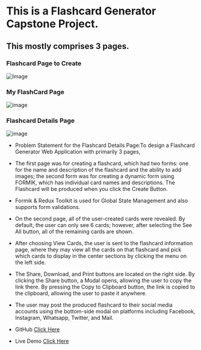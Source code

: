 # This is a Flashcard Generator Capstone Project.

## This mostly comprises 3 pages.

### Flashcard Page to Create
![Image](https://github.com/dpvasani/Flashcard-Generator/assets/109815626/9ae42a9d-c584-424e-a856-58ec7311e6fe)

### My FlashCard Page
![image](https://github.com/dpvasani/Flashcard-Generator/assets/109815626/e7484454-a093-4f56-af1f-75e7bfd4c30d)

### Flashcard Details Page
![image](https://github.com/dpvasani/Flashcard-Generator/assets/109815626/7ff60aee-4f63-4ff5-9fec-7261eb69f7f4)

* Problem Statement for the Flashcard Details Page:To design a Flashcard Generator Web Application with primarily 3 pages,

* The first page was for creating a flashcard, which had two forms: one for the name and description of the flashcard and the ability to add images; the second form was for creating a dynamic form using FORMIK, which has individual card names and descriptions. The Flashcard will be produced when you click the Create Button.

* Formik & Redux Toolkit is used for Global State Management and also supports form validations.

* On the second page, all of the user-created cards were revealed. By default, the user can only see 6 cards; however, after selecting the See All button, all of the remaining cards are shown.

* After choosing View Cards, the user is sent to the flashcard information page, where they may view all the cards on that flashcard and pick which cards to display in the center sections by clicking the menu on the left side.

* The Share, Download, and Print buttons are located on the right side. By clicking the Share button, a Modal opens, allowing the user to copy the link there. By pressing the Copy to Clipboard button, the link is copied to the clipboard, allowing the user to paste it anywhere.

* The user may post the produced flashcard to their social media accounts using the bottom-side modal on platforms including Facebook, Instagram, Whatsapp, Twitter, and Mail.

- GitHub [Click Here](https://github.com/dpvasani/Flashcard-Generator)

- Live Demo [Click Here](https://flashcard-generator56.netlify.app/)
